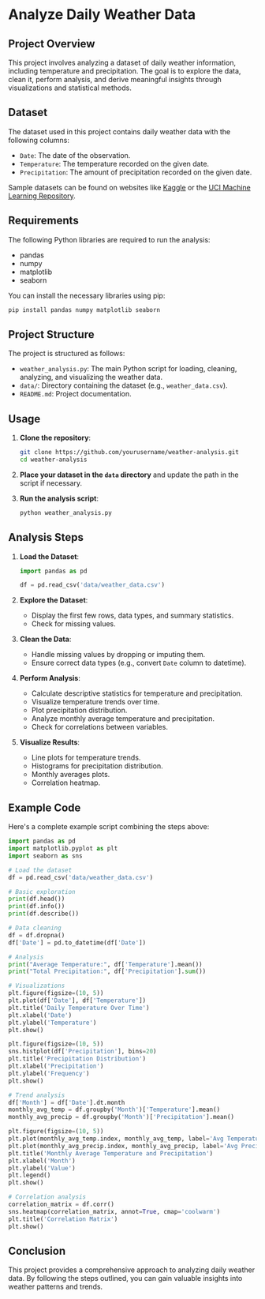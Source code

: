 # Analyze Daily Weather Data

## Project Overview

This project involves analyzing a dataset of daily weather information, including temperature and precipitation. The goal is to explore the data, clean it, perform analysis, and derive meaningful insights through visualizations and statistical methods.

## Dataset

The dataset used in this project contains daily weather data with the following columns:
- `Date`: The date of the observation.
- `Temperature`: The temperature recorded on the given date.
- `Precipitation`: The amount of precipitation recorded on the given date.

Sample datasets can be found on websites like [Kaggle](https://www.kaggle.com/datasets) or the [UCI Machine Learning Repository](https://archive.ics.uci.edu/ml/datasets.php).

## Requirements

The following Python libraries are required to run the analysis:
- pandas
- numpy
- matplotlib
- seaborn

You can install the necessary libraries using pip:
```bash
pip install pandas numpy matplotlib seaborn
```

## Project Structure

The project is structured as follows:
- `weather_analysis.py`: The main Python script for loading, cleaning, analyzing, and visualizing the weather data.
- `data/`: Directory containing the dataset (e.g., `weather_data.csv`).
- `README.md`: Project documentation.

## Usage

1. **Clone the repository**:
   ```bash
   git clone https://github.com/yourusername/weather-analysis.git
   cd weather-analysis
   ```

2. **Place your dataset in the `data` directory** and update the path in the script if necessary.

3. **Run the analysis script**:
   ```bash
   python weather_analysis.py
   ```

## Analysis Steps

1. **Load the Dataset**:
   ```python
   import pandas as pd

   df = pd.read_csv('data/weather_data.csv')
   ```

2. **Explore the Dataset**:
   - Display the first few rows, data types, and summary statistics.
   - Check for missing values.

3. **Clean the Data**:
   - Handle missing values by dropping or imputing them.
   - Ensure correct data types (e.g., convert `Date` column to datetime).

4. **Perform Analysis**:
   - Calculate descriptive statistics for temperature and precipitation.
   - Visualize temperature trends over time.
   - Plot precipitation distribution.
   - Analyze monthly average temperature and precipitation.
   - Check for correlations between variables.

5. **Visualize Results**:
   - Line plots for temperature trends.
   - Histograms for precipitation distribution.
   - Monthly averages plots.
   - Correlation heatmap.

## Example Code

Here's a complete example script combining the steps above:

```python
import pandas as pd
import matplotlib.pyplot as plt
import seaborn as sns

# Load the dataset
df = pd.read_csv('data/weather_data.csv')

# Basic exploration
print(df.head())
print(df.info())
print(df.describe())

# Data cleaning
df = df.dropna()
df['Date'] = pd.to_datetime(df['Date'])

# Analysis
print("Average Temperature:", df['Temperature'].mean())
print("Total Precipitation:", df['Precipitation'].sum())

# Visualizations
plt.figure(figsize=(10, 5))
plt.plot(df['Date'], df['Temperature'])
plt.title('Daily Temperature Over Time')
plt.xlabel('Date')
plt.ylabel('Temperature')
plt.show()

plt.figure(figsize=(10, 5))
sns.histplot(df['Precipitation'], bins=20)
plt.title('Precipitation Distribution')
plt.xlabel('Precipitation')
plt.ylabel('Frequency')
plt.show()

# Trend analysis
df['Month'] = df['Date'].dt.month
monthly_avg_temp = df.groupby('Month')['Temperature'].mean()
monthly_avg_precip = df.groupby('Month')['Precipitation'].mean()

plt.figure(figsize=(10, 5))
plt.plot(monthly_avg_temp.index, monthly_avg_temp, label='Avg Temperature')
plt.plot(monthly_avg_precip.index, monthly_avg_precip, label='Avg Precipitation')
plt.title('Monthly Average Temperature and Precipitation')
plt.xlabel('Month')
plt.ylabel('Value')
plt.legend()
plt.show()

# Correlation analysis
correlation_matrix = df.corr()
sns.heatmap(correlation_matrix, annot=True, cmap='coolwarm')
plt.title('Correlation Matrix')
plt.show()
```

## Conclusion

This project provides a comprehensive approach to analyzing daily weather data. By following the steps outlined, you can gain valuable insights into weather patterns and trends.

